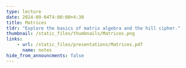 ```yaml
---
type: lecture
date: 2024-09-04T4:00:00+4:30
title: Matrices
tldr: "Explore the basics of matrix algebra and the hill cipher."
thumbnail: /static_files/thumbnails/Matrices.png
links: 
    - url: /static_files/presentations/Matrices.pdf
      name: notes
hide_from_announcments: false
---
```


